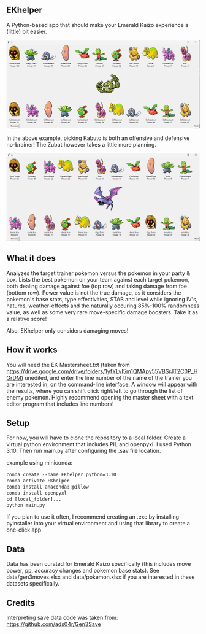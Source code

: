 EKhelper
---------------------------
A Python-based app that should make your Emerald Kaizo experience a (little) bit easier.

![Example Image](images/example.png)

In the above example, picking Kabuto is both an offensive and defensive no-brainer! The Zubat however takes a little more planning.

![Example Image2](images/example2.png)

What it does
---------------------------
Analyzes the target trainer pokemon versus the pokemon in your party & box.
Lists the best pokemon on your team against each target pokemon, both dealing damage against foe (top row) and taking damage from foe (bottom row). Power value is not the true damage, as it considers the pokemon's base stats, type effectivities, STAB and level while ignoring IV's, natures, weather-effects and the naturally occuring 85%-100% randomness value, as well as some very rare move-specific damage boosters. Take it as a relative score! 

Also, EKhelper only considers damaging moves!

How it works
---------------------------
You will need the EK Mastersheet.txt (taken from https://drive.google.com/drive/folders/1yfYLvI5m1QMApy55VBSrJT2C0P_HGrDM) unedited, and enter the line number of the name of the trainer you are interested in, on the command-line interface. A window will appear with the results, where you can shift click right/left to go through the list of enemy pokemon. Highly recommend opening the master sheet with a text editor program that includes line numbers!

Setup
---------------------------
For now, you will have to clone the repository to a local folder. Create a virtual python environment that includes PIL and openpyxl. I used Python 3.10. Then run main.py after configuring the .sav file location.

example using miniconda:

    conda create --name EKhelper python=3.10
    conda activate EKhelper
    conda install anaconda::pillow
    conda install openpyxl
    cd [local_folder]...
    python main.py

If you plan to use it often, I recommend creating an .exe by installing pyinstaller into your virtual environment and using that library to create a one-click app.

Data
---------------------------
Data has been curated for Emerald Kaizo specifically (this includes move power, pp, accuracy changes and pokemon base stats). See data/gen3moves.xlsx and data/pokemon.xlsx if you are interested in these datasets specifically.

Credits
---------------------------
Interpreting save data code was taken from: https://github.com/ads04r/Gen3Save